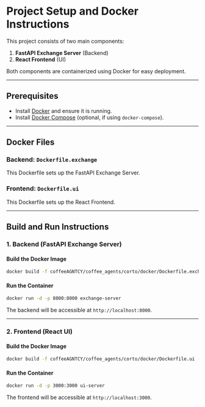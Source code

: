 # Project Setup and Docker Instructions

This project consists of two main components:
1. **FastAPI Exchange Server** (Backend)
2. **React Frontend** (UI)

Both components are containerized using Docker for easy deployment.

---

## Prerequisites
- Install [Docker](https://www.docker.com/) and ensure it is running.
- Install [Docker Compose](https://docs.docker.com/compose/) (optional, if using `docker-compose`).

---

## Docker Files
### Backend: `Dockerfile.exchange`
This Dockerfile sets up the FastAPI Exchange Server.

### Frontend: `Dockerfile.ui`
This Dockerfile sets up the React Frontend.

---

## Build and Run Instructions

### 1. Backend (FastAPI Exchange Server)
#### Build the Docker Image
```bash
docker build -f coffeeAGNTCY/coffee_agents/corto/docker/Dockerfile.exchange -t exchange-server .
```

#### Run the Container
```bash
docker run -d -p 8000:8000 exchange-server
```

The backend will be accessible at `http://localhost:8000`.

---

### 2. Frontend (React UI)
#### Build the Docker Image
```bash
docker build -f coffeeAGNTCY/coffee_agents/corto/docker/Dockerfile.ui -t ui-server .
```

#### Run the Container
```bash
docker run -d -p 3000:3000 ui-server
```

The frontend will be accessible at `http://localhost:3000`.
